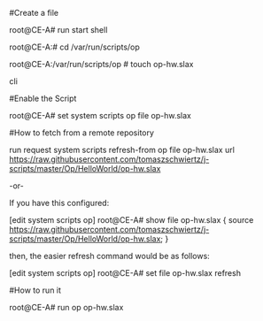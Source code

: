 #Create a file

root@CE-A# run start shell

root@CE-A:# cd /var/run/scripts/op

root@CE-A:/var/run/scripts/op # touch op-hw.slax

cli


#Enable the Script

root@CE-A# set system scripts op file op-hw.slax


#How to fetch from a remote repository

run request system scripts refresh-from op file op-hw.slax url https://raw.githubusercontent.com/tomaszschwiertz/j-scripts/master/Op/HelloWorld/op-hw.slax

-or-

If you have this configured:

[edit system scripts op]
root@CE-A# show 
file op-hw.slax {
    source https://raw.githubusercontent.com/tomaszschwiertz/j-scripts/master/Op/HelloWorld/op-hw.slax;
}    

then, the easier refresh command would be as follows:

[edit system scripts op]
root@CE-A# set file op-hw.slax refresh


#How to run it

root@CE-A# run op op-hw.slax

